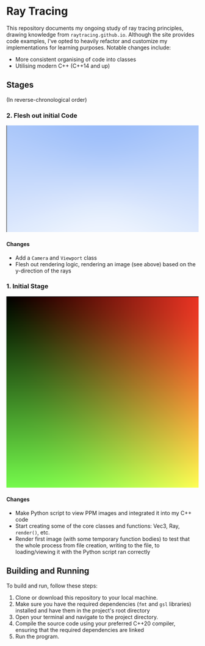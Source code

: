 # Ray Tracing

This repository documents my ongoing study of ray tracing principles, drawing knowledge from `raytracing.github.io`. Although the site provides code examples, I've opted to heavily refactor and customize my implementations for learning purposes. Notable changes include:

- More consistent organising of code into classes
- Utilising modern C++ (C++14 and up)

## Stages
(In reverse-chronological order)

### 2. Flesh out initial Code

![Output Image from this stage](./assets/stage_2.png)

#### Changes

- Add a `Camera` and `Viewport` class
- Flesh out rendering logic, rendering an image (see above) based on the y-direction of the rays

### 1. Initial Stage

![Output Image from this stage](./assets/stage_1.png)

#### Changes
- Make Python script to view PPM images and integrated it into my C++ code
- Start creating some of the core classes and functions: Vec3, Ray, `render()`, etc.
- Render first image (with some temporary function bodies) to test that the whole process from file creation, writing to the file, to loading/viewing it with the Python script ran correctly

## Building and Running

To build and run, follow these steps:

1. Clone or download this repository to your local machine.
2. Make sure you have the required dependencies (`fmt` and `gsl` libraries) installed and have them in the project's root directory
3. Open your terminal and navigate to the project directory.
4. Compile the source code using your preferred C++20 compiler, ensuring that the required dependencies are linked
5. Run the program.